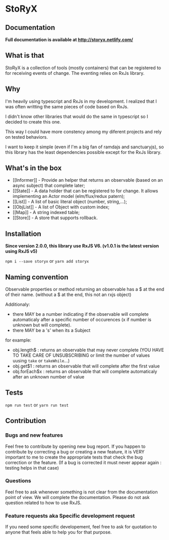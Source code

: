# StoRyX
## Documentation
**Full documentation is available at http://storyx.netlify.com/**
## What is that
StoRyX is a collection of tools (mostly containers) that can be registered to for receiving events of change.
The eventing relies on RxJs library.

## Why
I'm heavily using typescript and RxJs in my development.
I realized that I was often writting the same pieces of code based on RxJs.

I didn't know other libraries that would do the same in typescript so I decided to create this one.

This way I could have more constency among my diferent projects and rely on tested
behaviors.

I want to keep it simple (even if I'm a big fan of ramdajs and sanctuaryjs), so this library has the least dependencies possible except for the RxJs library.

## What's in the box
* [[Informer]] - Provide an helper that returns an observable (based on an async subject) that complete later;
* [[State]] - A data holder that can be registered to for change. It allows implementing an Actor model (elm/flux/redux patern);
* [[List]] - A list of basic literal object (number, string,...);
* [[ObjList]] - A list of Object with custom index;
* [[Map]] - A string indexed table;
* [[Store]] - A store that supports rollback.

## Installation

**Since version 2.0.0, this library use RxJS V6. (v1.0.1 is the latest version using RxJS v5)**

`npm i --save storyx`
or
`yarn add storyx`

## Naming convention
Observable properties or method returning an observable has a $ at the end of their name. (without a $ at the end, this not an rxjs object)

Additionaly:
* there MAY be a number indicating if the observable will complete automaticaly
  after a specific number of occurences (x if number is unknown but will
  complete).
* there MAY be a 's' when its a Subject

for example:

* obj.length$ : returns an observable that may never complete (YOU HAVE TO TAKE
  CARE OF UNSUBSCRIBING or limit the number of values uusing `take` or `takeWhile`...)
* obj.get$1 : returns an observable that will complete after the first value
* obj.forEach$x : returns an observable that will complete automaticaly after an
  unknown number of value

## Tests

`npm run test`
or
`yarn run test`

## Contribution

### Bugs and new features

Feel free to contribute by opening new bug report. If you happen to contribute
by correcting a bug or creating a new feature, it is VERY important to me
to create the appropriate tests that check the bug correction or the feature.
(If a bug is corrected it must never appear again : testing helps in that case)

### Questions

Feel free to ask whenever something is not clear from the documentation point
of view. We will complete the documentation. Please do not ask question related
to how to use RxJS.

### Feature requests aka Specific development request

If you need some specific developement, feel free to ask for quotation to anyone
that feels able to help you for that purpose.
